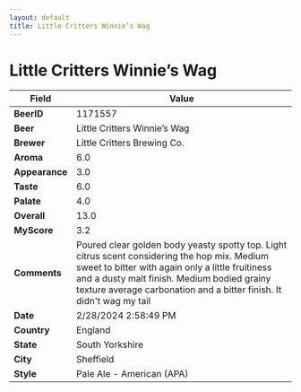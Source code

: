 ```yaml
---
layout: default
title: Little Critters Winnie’s Wag
---
```


# Little Critters Winnie’s Wag

| Field         | Value     |
|---------------|-----------|
| **BeerID** | 1171557 |
| **Beer** | Little Critters Winnie’s Wag |
| **Brewer** | Little Critters Brewing Co. |
| **Aroma** | 6.0 |
| **Appearance** | 3.0 |
| **Taste** | 6.0 |
| **Palate** | 4.0 |
| **Overall** | 13.0 |
| **MyScore** | 3.2 |
| **Comments** | Poured clear golden body yeasty spotty top. Light citrus scent considering the hop mix. Medium sweet to bitter with again only a little fruitiness and a dusty malt finish. Medium bodied grainy texture average carbonation and a bitter finish. It didn't wag my tail |
| **Date** | 2/28/2024 2:58:49 PM |
| **Country** | England |
| **State** | South Yorkshire |
| **City** | Sheffield |
| **Style** | Pale Ale - American (APA) |
